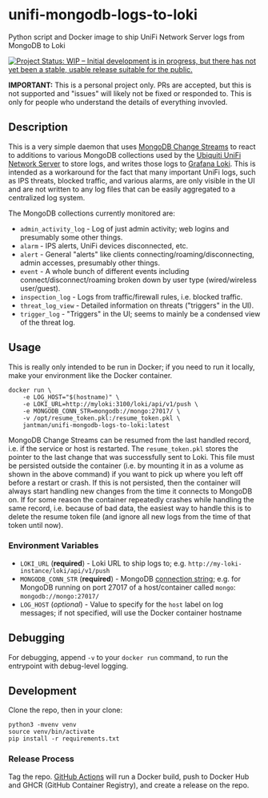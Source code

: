 # unifi-mongodb-logs-to-loki

Python script and Docker image to ship UniFi Network Server logs from MongoDB to Loki

[![Project Status: WIP – Initial development is in progress, but there has not yet been a stable, usable release suitable for the public.](https://www.repostatus.org/badges/latest/wip.svg)](https://www.repostatus.org/#wip)

**IMPORTANT:** This is a personal project only. PRs are accepted, but this is not supported and "issues" will likely not be fixed or responded to. This is only for people who understand the details of everything invovled.

## Description

This is a very simple daemon that uses [MongoDB Change Streams](https://www.mongodb.com/docs/manual/changeStreams/) to react to additions to various MongoDB collections used by the [Ubiquiti UniFi Network Server](https://ui.com/download/releases/network-server) to store logs, and writes those logs to [Grafana Loki](https://grafana.com/oss/loki/). This is intended as a workaround for the fact that many important UniFi logs, such as IPS threats, blocked traffic, and various alarms, are only visible in the UI and are not written to any log files that can be easily aggregated to a centralized log system.

The MongoDB collections currently monitored are:

* `admin_activity_log` - Log of just admin activity; web logins and presumably some other things.
* `alarm` - IPS alerts, UniFi devices disconnected, etc.
* `alert` - General "alerts" like clients connecting/roaming/disconnecting, admin accesses, presumably other things.
* `event` - A whole bunch of different events including connect/disconnect/roaming broken down by user type (wired/wireless user/guest).
* `inspection_log` - Logs from traffic/firewall rules, i.e. blocked traffic.
* `threat_log_view` - Detailed information on threats ("triggers" in the UI).
* `trigger_log` - "Triggers" in the UI; seems to mainly be a condensed view of the threat log.

## Usage

This is really only intended to be run in Docker; if you need to run it locally, make your environment like the Docker container.

```
docker run \
    -e LOG_HOST="$(hostname)" \
    -e LOKI_URL=http://myloki:3100/loki/api/v1/push \
    -e MONGODB_CONN_STR=mongodb://mongo:27017/ \
    -v /opt/resume_token.pkl:/resume_token.pkl \
    jantman/unifi-mongodb-logs-to-loki:latest
```

MongoDB Change Streams can be resumed from the last handled record, i.e. if the service or host is restarted. The ``resume_token.pkl`` stores the pointer to the last change that was successfully sent to Loki. This file must be persisted outside the container (i.e. by mounting it in as a volume as shown in the above command) if you want to pick up where you left off before a restart or crash. If this is not persisted, then the container will always start handling new changes from the time it connects to MongoDB on. If for some reason the container repeatedly crashes while handling the same record, i.e. because of bad data, the easiest way to handle this is to delete the resume token file (and ignore all new logs from the time of that token until now).

### Environment Variables

* `LOKI_URL` (**required**) - Loki URL to ship logs to; e.g. `http://my-loki-instance/loki/api/v1/push`
* `MONGODB_CONN_STR` (**required**) - MongoDB [connection string](https://www.mongodb.com/docs/manual/reference/connection-string/); e.g. for MongoDB running on port 27017 of a host/container called `mongo`: `mongodb://mongo:27017/`
* `LOG_HOST` (_optional_) - Value to specify for the `host` label on log messages; if not specified, will use the Docker container hostname

## Debugging

For debugging, append `-v` to your `docker run` command, to run the entrypoint with debug-level logging.

## Development

Clone the repo, then in your clone:

```
python3 -mvenv venv
source venv/bin/activate
pip install -r requirements.txt
```

### Release Process

Tag the repo. [GitHub Actions](https://github.com/jantman/zoneminder-loki/actions) will run a Docker build, push to Docker Hub and GHCR (GitHub Container Registry), and create a release on the repo.
